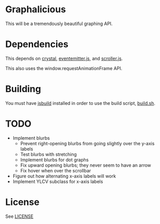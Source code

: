 # Graphalicious

This will be a tremendously beautiful graphing API.

# Dependencies

This depends on [crystal](https://github.com/unixpickle/crystal), [eventemitter.js](https://github.com/unixpickle/eventemitter.js), and [scroller.js](https://github.com/unixpickle/scroller.js).

This also uses the window.requestAnimationFrame API.

# Building

You must have [jsbuild](https://github.com/unixpickle/jsbuild) installed in order to use the build script, [build.sh](build.sh).

# TODO

 * Implement blurbs
   * Prevent right-opening blurbs from going slightly over the y-axis labels
   * Test blurbs with stretching
   * Implement blurbs for dot graphs
   * Fix upward opening blurbs; they never seem to have an arrow
   * Fix hover when over the scrollbar
 * Figure out how alternating x-axis labels will work
 * Implement YLCV subclass for x-axis labels

# License

See [LICENSE](LICENSE)
